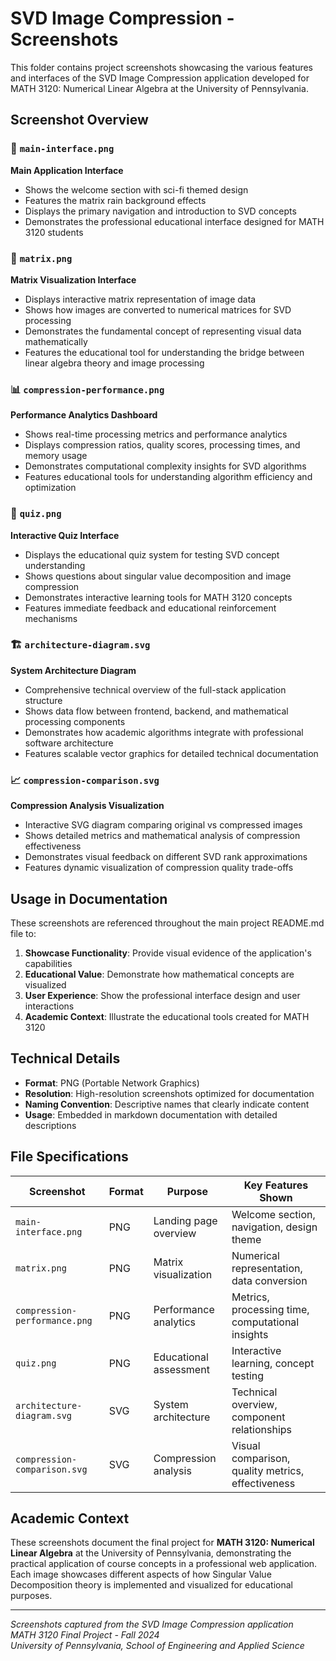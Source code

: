 # SVD Image Compression - Screenshots

This folder contains project screenshots showcasing the various features and interfaces of the SVD Image Compression application developed for MATH 3120: Numerical Linear Algebra at the University of Pennsylvania.

## Screenshot Overview

### 📱 `main-interface.png`

**Main Application Interface**

- Shows the welcome section with sci-fi themed design
- Features the matrix rain background effects
- Displays the primary navigation and introduction to SVD concepts
- Demonstrates the professional educational interface designed for MATH 3120 students

### 🔢 `matrix.png`

**Matrix Visualization Interface**

- Displays interactive matrix representation of image data
- Shows how images are converted to numerical matrices for SVD processing
- Demonstrates the fundamental concept of representing visual data mathematically
- Features the educational tool for understanding the bridge between linear algebra theory and image processing

### 📊 `compression-performance.png`

**Performance Analytics Dashboard**

- Shows real-time processing metrics and performance analytics
- Displays compression ratios, quality scores, processing times, and memory usage
- Demonstrates computational complexity insights for SVD algorithms
- Features educational tools for understanding algorithm efficiency and optimization

### 🧠 `quiz.png`

**Interactive Quiz Interface**

- Displays the educational quiz system for testing SVD concept understanding
- Shows questions about singular value decomposition and image compression
- Demonstrates interactive learning tools for MATH 3120 concepts
- Features immediate feedback and educational reinforcement mechanisms

### 🏗️ `architecture-diagram.svg`

**System Architecture Diagram**

- Comprehensive technical overview of the full-stack application structure
- Shows data flow between frontend, backend, and mathematical processing components
- Demonstrates how academic algorithms integrate with professional software architecture
- Features scalable vector graphics for detailed technical documentation

### 📈 `compression-comparison.svg`

**Compression Analysis Visualization**

- Interactive SVG diagram comparing original vs compressed images
- Shows detailed metrics and mathematical analysis of compression effectiveness
- Demonstrates visual feedback on different SVD rank approximations
- Features dynamic visualization of compression quality trade-offs

## Usage in Documentation

These screenshots are referenced throughout the main project README.md file to:

1. **Showcase Functionality**: Provide visual evidence of the application's capabilities
2. **Educational Value**: Demonstrate how mathematical concepts are visualized
3. **User Experience**: Show the professional interface design and user interactions
4. **Academic Context**: Illustrate the educational tools created for MATH 3120

## Technical Details

- **Format**: PNG (Portable Network Graphics)
- **Resolution**: High-resolution screenshots optimized for documentation
- **Naming Convention**: Descriptive names that clearly indicate content
- **Usage**: Embedded in markdown documentation with detailed descriptions

## File Specifications

| Screenshot                    | Format | Purpose                | Key Features Shown                                |
| ----------------------------- | ------ | ---------------------- | ------------------------------------------------- |
| `main-interface.png`          | PNG    | Landing page overview  | Welcome section, navigation, design theme         |
| `matrix.png`                  | PNG    | Matrix visualization   | Numerical representation, data conversion         |
| `compression-performance.png` | PNG    | Performance analytics  | Metrics, processing time, computational insights  |
| `quiz.png`                    | PNG    | Educational assessment | Interactive learning, concept testing             |
| `architecture-diagram.svg`    | SVG    | System architecture    | Technical overview, component relationships       |
| `compression-comparison.svg`  | SVG    | Compression analysis   | Visual comparison, quality metrics, effectiveness |

## Academic Context

These screenshots document the final project for **MATH 3120: Numerical Linear Algebra** at the University of Pennsylvania, demonstrating the practical application of course concepts in a professional web application. Each image showcases different aspects of how Singular Value Decomposition theory is implemented and visualized for educational purposes.

---

_Screenshots captured from the SVD Image Compression application_  
_MATH 3120 Final Project - Fall 2024_  
_University of Pennsylvania, School of Engineering and Applied Science_

